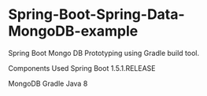 # Spring-Boot-Spring-Data-MongoDB-example


Spring Boot Mongo DB Prototyping  using Gradle build tool.

Components  Used
Spring Boot 1.5.1.RELEASE

MongoDB
Gradle
Java 8

